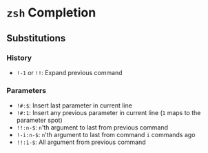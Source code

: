 # `zsh` Completion

## Substitutions

### History

* `!-1` or `!!`: Expand previous command

### Parameters

* `!#:$`: Insert last parameter in current line
* `!#:1`: Insert any previous parameter in current line (`1` maps to the parameter spot)
* `!!:n-$`: `n`'th argument to last from previous command
* `!-i:n-$`: `n`'th argument to last from command `i` commands ago
* `!!:1-$`: All argument from previous command


